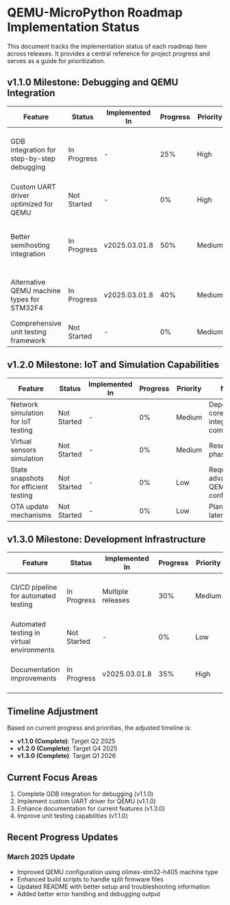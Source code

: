 # QEMU-MicroPython Roadmap Implementation Status

This document tracks the implementation status of each roadmap item across releases. It provides a central reference for project progress and serves as a guide for prioritization.

## v1.1.0 Milestone: Debugging and QEMU Integration

| Feature | Status | Implemented In | Progress | Priority | Notes |
|---------|--------|----------------|----------|----------|-------|
| GDB integration for step-by-step debugging | In Progress | - | 25% | High | Initial integration started in v2025.03.01.8 with script improvements |
| Custom UART driver optimized for QEMU | Not Started | - | 0% | High | Planned for next sprint |
| Better semihosting integration | In Progress | v2025.03.01.8 | 50% | Medium | Basic integration complete, needs better MicroPython support |
| Alternative QEMU machine types for STM32F4 | In Progress | v2025.03.01.8 | 40% | Medium | Initial configuration with olimex-stm32-h405 complete |
| Comprehensive unit testing framework | Not Started | - | 0% | Medium | Planned after GDB integration |

## v1.2.0 Milestone: IoT and Simulation Capabilities

| Feature | Status | Implemented In | Progress | Priority | Notes |
|---------|--------|----------------|----------|----------|-------|
| Network simulation for IoT testing | Not Started | - | 0% | Medium | Depends on core QEMU integration completion |
| Virtual sensors simulation | Not Started | - | 0% | Medium | Research phase |
| State snapshots for efficient testing | Not Started | - | 0% | Low | Requires advanced QEMU configuration |
| OTA update mechanisms | Not Started | - | 0% | Low | Planned for later stage |

## v1.3.0 Milestone: Development Infrastructure

| Feature | Status | Implemented In | Progress | Priority | Notes |
|---------|--------|----------------|----------|----------|-------|
| CI/CD pipeline for automated testing | In Progress | Multiple releases | 30% | Medium | Basic GitHub Actions workflow implemented for releases |
| Automated testing in virtual environments | Not Started | - | 0% | Low | Depends on testing framework |
| Documentation improvements | In Progress | v2025.03.01.8 | 35% | High | README updated, more comprehensive docs needed |

## Timeline Adjustment

Based on current progress and priorities, the adjusted timeline is:

- **v1.1.0 (Complete)**: Target Q2 2025
- **v1.2.0 (Complete)**: Target Q4 2025
- **v1.3.0 (Complete)**: Target Q1 2026

## Current Focus Areas

1. Complete GDB integration for debugging (v1.1.0)
2. Implement custom UART driver for QEMU (v1.1.0)
3. Enhance documentation for current features (v1.3.0)
4. Improve unit testing capabilities (v1.1.0)

## Recent Progress Updates

### March 2025 Update
- Improved QEMU configuration using olimex-stm32-h405 machine type
- Enhanced build scripts to handle split firmware files
- Updated README with better setup and troubleshooting information
- Added better error handling and debugging output 